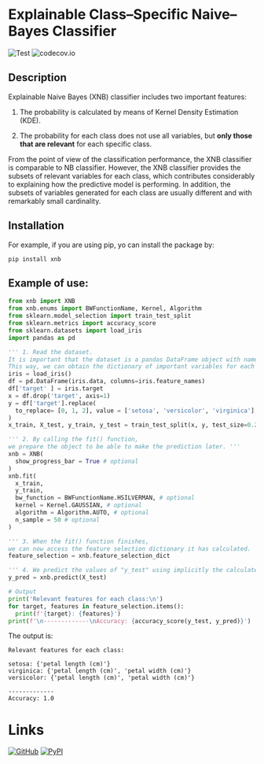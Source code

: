 # Explainable Class–Specific Naive–Bayes Classifier

![Test](https://github.com/sorul/xnb/actions/workflows/testing_coverage.yml/badge.svg?branch=master)
![codecov.io](https://codecov.io/github/sorul/xnb/coverage.svg?branch=master)


## Description
Explainable Naive Bayes (XNB) classifier includes two important
features: 

1) The probability is calculated by means of Kernel Density Estimation (KDE).

2) The probability for each class does not use all variables,
but **only those that are relevant** for each specific class.

From the point of view of the classification performance,
the XNB classifier is comparable to NB classifier.
However, the XNB classifier provides the subsets of relevant variables for each class,
which contributes considerably to explaining how the predictive model is performing.
In addition, the subsets of variables generated for each class are usually different and with remarkably small cardinality.

## Installation

For example, if you are using pip, yo can install the package by:
```
pip install xnb
```

## Example of use:

```python
from xnb import XNB
from xnb.enums import BWFunctionName, Kernel, Algorithm
from sklearn.model_selection import train_test_split
from sklearn.metrics import accuracy_score
from sklearn.datasets import load_iris
import pandas as pd

''' 1. Read the dataset.
It is important that the dataset is a pandas DataFrame object with named columns.
This way, we can obtain the dictionary of important variables for each class.'''
iris = load_iris()
df = pd.DataFrame(iris.data, columns=iris.feature_names)
df['target' ] = iris.target
x = df.drop('target', axis=1)
y = df['target'].replace(
  to_replace= [0, 1, 2], value = ['setosa', 'versicolor', 'virginica']
)
x_train, X_test, y_train, y_test = train_test_split(x, y, test_size=0.20, random_state=0)

''' 2. By calling the fit() function,
we prepare the object to be able to make the prediction later. '''
xnb = XNB(
  show_progress_bar = True # optional
)
xnb.fit(
  x_train,
  y_train,
  bw_function = BWFunctionName.HSILVERMAN, # optional
  kernel = Kernel.GAUSSIAN, # optional
  algorithm = Algorithm.AUTO, # optional
  n_sample = 50 # optional
)

''' 3. When the fit() function finishes,
we can now access the feature selection dictionary it has calculated. '''
feature_selection = xnb.feature_selection_dict

''' 4. We predict the values of "y_test" using implicitly the calculated dictionary. '''
y_pred = xnb.predict(X_test)

# Output
print('Relevant features for each class:\n')
for target, features in feature_selection.items():
  print(f'{target}: {features}')
print(f'\n-------------\nAccuracy: {accuracy_score(y_test, y_pred)}')
```
The output is:
```
Relevant features for each class:

setosa: {'petal length (cm)'}
virginica: {'petal length (cm)', 'petal width (cm)'}
versicolor: {'petal length (cm)', 'petal width (cm)'}

-------------
Accuracy: 1.0
```

# Links
[![GitHub](https://img.shields.io/badge/GitHub-Repository-negro?style=for-the-badge&logo=github)](https://github.com/sorul/xnb)
[![PyPI](https://img.shields.io/badge/PyPI-Package-3776AB?style=for-the-badge&logo=pypi)](https://pypi.org/project/xnb/)